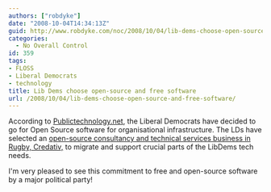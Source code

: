 ```yaml
---
authors: ["robdyke"]
date: "2008-10-04T14:34:13Z"
guid: http://www.robdyke.com/noc/2008/10/04/lib-dems-choose-open-source-and-free-software/
categories:
  - No Overall Control
id: 359
tags:
- FLOSS
- Liberal Democrats
- technology
title: Lib Dems choose open-source and free software
url: /2008/10/04/lib-dems-choose-open-source-and-free-software/
---
```

According to [Publictechnology.net](http://www.publictechnology.net/modules.php?op=modload&name=News&file=article&sid=17334 "LibDems using open-source software"), the Liberal Democrats have decided to go for Open Source software for organisational infrastructure. The LDs have selected an [open-source consultancy and technical services business in Rugby, Credativ,](http://www.credativ.co.uk/about/news/archiv/2008/liberal-democrats-decide-to-go-for-open-source-software.html "Credativ news article") to migrate and support crucial parts of the LibDems tech needs.

I'm very pleased to see this commitment to free and open-source software by a major political party!
